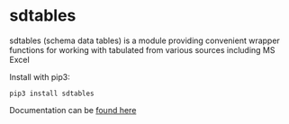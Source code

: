 # sdtables
sdtables (schema data tables) is a module providing convenient wrapper functions for working with tabulated from various sources including MS Excel

Install with pip3:

```
pip3 install sdtables
```

Documentation can be [found here](https://cunningr.github.io/sdtables/)
